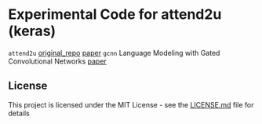 # Experimental Code for attend2u (keras)

`attend2u` [original_repo](https://github.com/cesc-park/attend2u) [paper](https://ieeexplore.ieee.org/abstract/document/8334621/)
`gcnn` Language Modeling with Gated Convolutional Networks [paper](https://arxiv.org/pdf/1612.08083.pdf)  

## License
This project is licensed under the MIT License - see the [LICENSE.md](LICENSE.md) file for details
